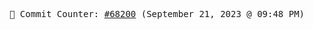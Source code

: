 <p align="center">
    <samp>
        📮 Commit Counter: <a href="https://github.com/Javascript-void0/Javascript-void0/commits/main">#68200</a> (September 21, 2023 @ 09:48 PM)
    </samp>
</p>